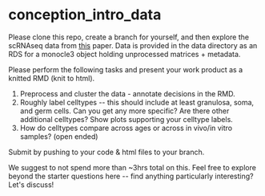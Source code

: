 # conception_intro_data

Please clone this repo, create a branch for yourself, and then explore the scRNAseq data from [this](https://www.science.org/doi/epdf/10.1126/science.abe0237) paper. Data is provided in the data directory as an RDS for a monocle3 object holding unprocessed matrices + metadata. 

Please perform the following tasks and present your work product as a knitted RMD (knit to html). 
  1. Preprocess and cluster the data - annotate decisions in the RMD.
  2. Roughly label celltypes -- this should include at least granulosa, soma, and germ cells. Can you get any more specific? Are there other additional celltypes? Show plots supporting your celltype labels. 
  3. How do celltypes compare across ages or across in vivo/in vitro samples? (open ended) 

Submit by pushing to your code & html files to your branch. 

We suggest to not spend more than ~3hrs total on this. Feel free to explore beyond the starter questions here -- find anything particularly interesting? Let's discuss! 
